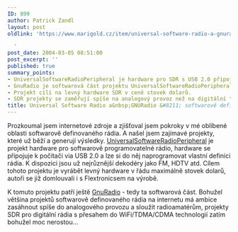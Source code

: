 ```yaml
---
ID: 899
author: Patrick Zandl
layout: post
oldlink: 'https://www.marigold.cz/item/universal-software-radio-a-gnuradio-softwarove-definovatelne-radio

  '
post_date: 2004-03-05 08:51:00
post_excerpt: ''
published: true
summary_points:
- UniversalSoftwareRadioPeripheral je hardware pro SDR s USB 2.0 připojením k PC.
- GnuRadio je softwarová část projektu UniversalSoftwareRadioPeripheral.
- Projekt cílí na levný hardware SDR v ceně stovek dolarů.
- SDR projekty se zaměřují spíše na analogový provoz než na digitální technologie.
title: Universal Software Radio a&nbsp;GNURadio &#8211; softwarově definovatelné radio
---
```


<p>
Prozkoumal jsem internetové zdroje a zjišťoval jsem pokroky v mé oblíbené oblasti softwarově definovaného rádia. A našel jsem zajímavé projekty, které už běží a generují výsledky. <A href="http://comsec.com/wiki?UniversalSoftwareRadioPeripheral">UniversalSoftwareRadioPeripheral</A> je projekt hardware pro softwarově programovatelné rádio, hardware se připojuje k počítači via USB 2.0 a lze si do něj naprogramovat vlastní definici rádia. K dispozici jsou už nejrůznější dekodéry jako FM, HDTV atd. Cílem tohoto projektu je vyrábět levný hardware v řádu maximálně stovek dolarů, autoři se již domlouvali i s Flextronicsem na výrobě. </p>

<p>
K tomuto projektu patří ještě <A href="http://comsec.com/wiki?GnuRadio">GnuRadio</A>&#160;- tedy ta softwarová část. Bohužel většina projektů softwarově definovaného rádia na internetu má ambice zasáhnout spíše do analogového provozu a sloužit radioamatérům, projekty SDR pro digitální rádia s přesahem do WiFi/TDMA/CDMA technologií zatím bohužel moc nerostou...</p>